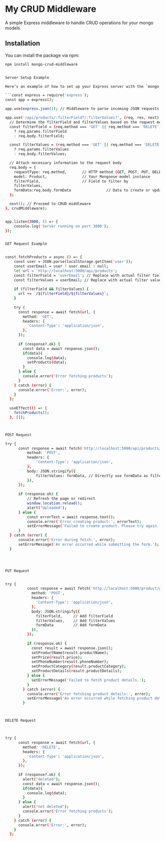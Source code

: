 # My CRUD Middleware

A simple Express middleware to handle CRUD operations for your mongo models.

## Installation

You can install the package via npm:

```bash
npm install mongo-crud-middleware


Server Setup Example

Here’s an example of how to set up your Express server with the `mongo-crud-middleware`:

```const express = require('express');
const app = express();

app.use(express.json()); // Middleware to parse incoming JSON requests

app.use('/api/products/:filterField?/:filterValues?', (req, res, next) => {
  // Determine the filterField and filterValues based on the request method
  const filterField = (req.method === 'GET' || req.method === 'DELETE') 
    ? req.params.filterField 
    : req.body.filterField;

  const filterValues = (req.method === 'GET' || req.method === 'DELETE') 
    ? req.params.filterValues 
    : req.body.filterValues;

  // Attach necessary information to the request body
  req.body = {
    requestType: req.method,       // HTTP method (GET, POST, PUT, DELETE)
    model: Product,                // Your Mongoose model instance
    filterField,                   // Field to filter by
    filterValues,
    formData:req.body.formData                // Data to create or update
  };

  next(); // Proceed to CRUD middleware
}, crudMiddleware);


app.listen(3000, () => {
    console.log('Server running on port 3000');
}); 


GET Request Example


const fetchProducts = async () => {
    const user = JSON.parse(localStorage.getItem('user'));
    const userEmail = user ? user.email : null;
    let url = 'http://localhost:5000/api/products';
    const filterField = 'userEmail'; // Replace with actual filter field when needed
    const filterValues = userEmail; // Replace with actual filter value when needed
  
    if (filterField && filterValues) {
      url += `/${filterField}/${filterValues}`;
    }
  
    try {
      const response = await fetch(url, {
        method: 'GET',
        headers: {
          'Content-Type': 'application/json',
        },
      });
  
      if (response?.ok) {
        const data = await response.json();
        if(data){
          console.log(data);
          setProducts(data);
        }
      } else {
        console.error('Error fetching products');
      }
    } catch (error) {
      console.error('Error:', error);
    }
  };
  
  useEffect(() => {
    fetchProducts();
  }, []); 



POST Request

try {
      const response = await fetch('http://localhost:5000/api/products/null/null', {
          method: 'POST',
          headers: {
              'Content-Type': 'application/json',
          },
          body: JSON.stringify({
              filterValues: formData, // Directly use formData as filterValues
          }),
      });
  
      if (response.ok) {
          // Refresh the page or redirect
          window.location.reload();
          alert("Uploaded");
      } else {
          const errorText = await response.text();
          console.error('Error creating product:', errorText);
          setErrorMessage('Failed to create product. Please try again.');
      }
  } catch (error) {
      console.error('Error during fetch:', error);
      setErrorMessage('An error occurred while submitting the form.');
  }




PUT Request


try {
          const response = await fetch('http://localhost:5000/product/getId', {
            method: 'POST',
            headers: {
              'Content-Type': 'application/json',
            },
            body: JSON.stringify({
              filterField,     // Add filterField
              filterValues,    // Add filterValues
              formData         // Add formData
            }),
          });
      
          if (response.ok) {
            const result = await response.json();
            setProductName(result.productName);
            setPrice(result.price);
            setPhoneNumber(result.phoneNumber);
            setProductCategory(result.productCategory);
            setProductDetails(result.productDetails);
          } else {
            setErrorMessage('Failed to fetch product details.');
          }
        } catch (error) {
          console.error('Error fetching product details:', error);
          setErrorMessage('An error occurred while fetching product details.');
        }



DELETE Request



try {
      const response = await fetch(url, {
        method: 'DELETE',
        headers: {
          'Content-Type': 'application/json',
        },
      });
  
      if (response?.ok) {
        alert("deleted");
        const data = await response.json();
        if(data){
          console.log(data);
        }
      } else {
        alert("not deleted");
        console.error('Error fetching products');
      }
    } catch (error) {
      console.error('Error:', error);
    }
  };






